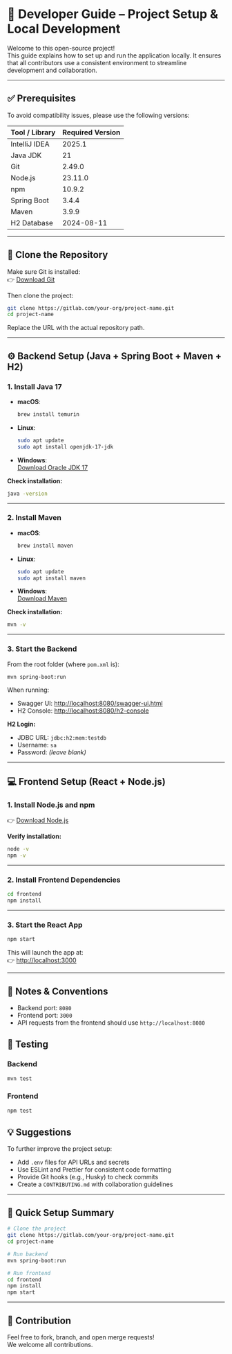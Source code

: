 # 📘 Developer Guide – Project Setup & Local Development

Welcome to this open-source project!  
This guide explains how to set up and run the application locally. It ensures that all contributors use a consistent environment to streamline development and collaboration.

---

## ✅ Prerequisites

To avoid compatibility issues, please use the following versions:

| Tool / Library           | Required Version |
|--------------------------|------------------|
| IntelliJ IDEA            | 2025.1           |
| Java JDK                 |     21           |
| Git                      | 2.49.0           |
| Node.js                  | 23.11.0          |
| npm                      | 10.9.2           |
| Spring Boot              | 3.4.4            |
| Maven                    | 3.9.9            |
| H2 Database              | 2024-08-11       |

---

## 🔁 Clone the Repository

Make sure Git is installed:  
👉 [Download Git](https://git-scm.com/downloads)

Then clone the project:

```bash
git clone https://gitlab.com/your-org/project-name.git
cd project-name
```

Replace the URL with the actual repository path.

---

## ⚙️ Backend Setup (Java + Spring Boot + Maven + H2)

### 1. Install Java 17

- **macOS**:
  ```bash
  brew install temurin
  ```

- **Linux**:
  ```bash
  sudo apt update
  sudo apt install openjdk-17-jdk
  ```

- **Windows**:  
  [Download Oracle JDK 17](https://www.oracle.com/java/technologies/javase/jdk17-archive-downloads.html)

**Check installation:**

```bash
java -version
```

---

### 2. Install Maven

- **macOS**:
  ```bash
  brew install maven
  ```

- **Linux**:
  ```bash
  sudo apt update
  sudo apt install maven
  ```

- **Windows**:  
  [Download Maven](https://maven.apache.org/download.cgi)

**Check installation:**

```bash
mvn -v
```

---

### 3. Start the Backend

From the root folder (where `pom.xml` is):

```bash
mvn spring-boot:run
```

When running:

- Swagger UI: [http://localhost:8080/swagger-ui.html](http://localhost:8080/swagger-ui.html)
- H2 Console: [http://localhost:8080/h2-console](http://localhost:8080/h2-console)

**H2 Login:**

- JDBC URL: `jdbc:h2:mem:testdb`
- Username: `sa`
- Password: *(leave blank)*

---

## 💻 Frontend Setup (React + Node.js)

### 1. Install Node.js and npm

👉 [Download Node.js](https://nodejs.org/)

**Verify installation:**

```bash
node -v
npm -v
```

---

### 2. Install Frontend Dependencies

```bash
cd frontend
npm install
```

---

### 3. Start the React App

```bash
npm start
```

This will launch the app at:  
👉 [http://localhost:3000](http://localhost:3000)

---

## 🧠 Notes & Conventions

- Backend port: `8080`  
- Frontend port: `3000`  
- API requests from the frontend should use `http://localhost:8080`



## 🧪 Testing

### Backend

```bash
mvn test
```

### Frontend

```bash
npm test
```



## 💡 Suggestions

To further improve the project setup:

- Add `.env` files for API URLs and secrets  
- Use ESLint and Prettier for consistent code formatting  
- Provide Git hooks (e.g., Husky) to check commits  
- Create a `CONTRIBUTING.md` with collaboration guidelines  

---

## 🚀 Quick Setup Summary

```bash
# Clone the project
git clone https://gitlab.com/your-org/project-name.git
cd project-name

# Run backend
mvn spring-boot:run

# Run frontend
cd frontend
npm install
npm start
```

---

## 🙌 Contribution

Feel free to fork, branch, and open merge requests!  
We welcome all contributions.
